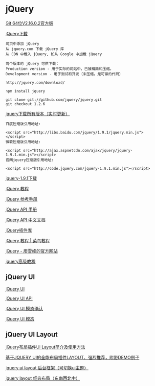 jQuery
===

[Git 64位V2.16.0.2官方版](http://www.wmzhe.com/soft-38801.html)  

[jQuery下载](http://jquery.com/download/)  
~~~
网页中添加 jQuery
从 jquery.com 下载 jQuery 库
从 CDN 中载入 jQuery, 如从 Google 中加载 jQuery

两个版本的 jQuery 可供下载：
Production version - 用于实际的网站中，已被精简和压缩。
Development version - 用于测试和开发（未压缩，是可读的代码）

http://jquery.com/download/

npm install jquery

git clone git://github.com/jquery/jquery.git
git checkout 1.2.6
~~~

[jquery下载所有版本（实时更新）](http://www.jq22.com/jquery-info122)  
~~~
百度压缩版引用地址:

<script src="http://libs.baidu.com/jquery/1.9.1/jquery.min.js"></script>
微软压缩版引用地址:

<script src="http://ajax.aspnetcdn.com/ajax/jquery/jquery-1.9.1.min.js"></script>
官网jquery压缩版引用地址:

<script src="http://code.jquery.com/jquery-1.9.1.min.js"></script>
~~~

[jquery-1.9.1下载](http://www.jq22.com/jquery/jquery-1.9.1.zip)  


[jQuery 教程](https://www.runoob.com/jquery/jquery-tutorial.html)  

[jQuery 参考手册](https://www.runoob.com/jquery/jquery-ref-selectors.html)  

[jQuery API 手册](https://www.runoob.com/manual/jquery/)  

[jQuery API 中文文档 ](http://jquery.cuishifeng.cn/)

[jQuery插件库](http://jquery.cuishifeng.cn/)  

[jQuery 教程 | 菜鸟教程](http://www.runoob.com/jquery/jquery-tutorial.html)  

[jQuery - 廖雪峰的官方网站](https://www.liaoxuefeng.com/wiki/001434446689867b27157e896e74d51a89c25cc8b43bdb3000/001434499993118b8173572625b4afe93a8b19dd707ea1d000)  

[jquery高级教程](https://study.163.com/courses-search?keyword=jQuery&utm_source=baidu&utm_medium=cpc&utm_campaign=affiliate&utm_term=IT_232d&utm_content=SEM)  

jQuery UI
---

[jQuery UI](http://jqueryui.com/)  

[jQuery UI API](http://www.runoob.com/jqueryui/api-tabs.html)  

[jQuery UI 模态确认](http://www.runoob.com/try/try.php?filename=jqueryui-example-dialog-modal)  

[jQuery UI 模态](http://www.runoob.com/try/try.php?filename=jqueryui-example-dialog-modal-message)  


jQuery UI Layout
---

[jQuery布局插件UI Layout简介及使用方法](https://blog.csdn.net/zsg88/article/details/65445698)  

[基于JQUERY UI的全能布局插件LAYOUT，强烈推荐，附带DEMO例子](https://download.csdn.net/download/zhang15018441488/10305115)  

[jquery ui layout 后台框架（可切换ui主题）](https://download.csdn.net/download/liuxinxin1125/7703895)  

[jquery layout 经典布局（东南西北中）](https://download.csdn.net/download/gyygjh/9735294)  



